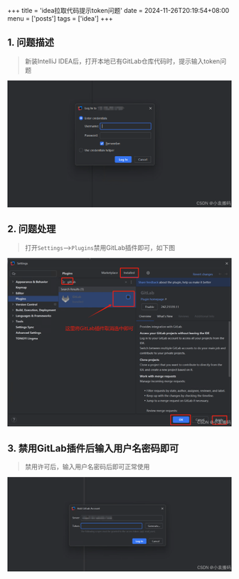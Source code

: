 +++
title = 'idea拉取代码提示token问题'
date = 2024-11-26T20:19:54+08:00
menu = ['posts']
tags = ['idea']
+++

## 1. 问题描述
> 新装IntelliJ IDEA后，打开本地已有GitLab仓库代码时，提示输入token问题  

![](../../static/5881808a01604bf6ba6aefdb6e2bdcea.png)


## 2. 问题处理
> 打开`Settings`-->`Plugins`禁用GitLab插件即可，如下图  

![](../../static/a014e4403c9945c8a2ba44350621e973.png)


## 3. 禁用GitLab插件后输入用户名密码即可
> 禁用许可后，输入用户名密码后即可正常使用  
> 
![](../../static/566a7031c37b4d61ba22e129c3da79de.png)